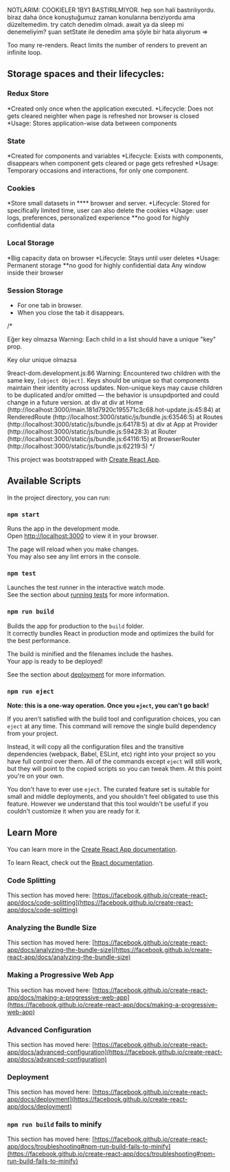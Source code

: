 NOTLARIM: COOKIELER 1BY1 BASTIRILMIYOR. hep son hali bastırılıyordu. biraz daha önce konuştuğumuz zaman konularına benziyordu ama düzeltemedim. try catch denedim olmadı. await ya da sleep mi denemeliyim? şuan setState ile denedim ama şöyle bir hata alıyorum =>

Too many re-renders. React limits the number of renders to prevent an infinite loop.


## Storage spaces and their lifecycles:

### Redux Store
  *Created only once when the application executed.
  *Lifecycle: Does not gets cleared neighter when page is refreshed nor browser is closed
  *Usage: Stores application-wise data between components
### State
  *Created for components and variables 
  *Lifecycle: Exists with components, disappears when component gets cleared or page gets refreshed
  *Usage: Temporary occasions and interactions, for only one component.

  
### Cookies
  *Store small datasets in **** browser and server. 
  *Lifecycle: Stored for specifically limited time, user can also delete the cookies
  *Usage: user logs, preferences, personalized experience
  **no good for highly confidential data
### Local Storage
  *Big capacity data on browser
  *Lifecycle: Stays until user deletes
  *Usage: Permanent storage
  **no good for highly confidential data
Any window inside their browser

### Session Storage
  * For one tab in browser.
  * When you close the tab it disappears.

  
/* 

Eğer key olmazsa Warning: Each child in a list should have a unique "key" prop.

Key olur unique olmazsa

9react-dom.development.js:86 Warning: Encountered two children with the same key, `[object Object]`. Keys should be unique so that components maintain their identity across updates. Non-unique keys may cause children to be duplicated and/or omitted — the behavior is unsupdported and could change in a future version.
    at div
    at div
    at Home (http://localhost:3000/main.181d7920c195571c3c68.hot-update.js:45:84)
    at RenderedRoute (http://localhost:3000/static/js/bundle.js:63546:5)
    at Routes (http://localhost:3000/static/js/bundle.js:64178:5)
    at div
    at App
    at Provider (http://localhost:3000/static/js/bundle.js:59428:3)
    at Router (http://localhost:3000/static/js/bundle.js:64116:15)
    at BrowserRouter (http://localhost:3000/static/js/bundle.js:62219:5) */

This project was bootstrapped with [Create React App](https://github.com/facebook/create-react-app).





## Available Scripts

In the project directory, you can run:

### `npm start`

Runs the app in the development mode.\
Open [http://localhost:3000](http://localhost:3000) to view it in your browser.

The page will reload when you make changes.\
You may also see any lint errors in the console.

### `npm test`

Launches the test runner in the interactive watch mode.\
See the section about [running tests](https://facebook.github.io/create-react-app/docs/running-tests) for more information.

### `npm run build`

Builds the app for production to the `build` folder.\
It correctly bundles React in production mode and optimizes the build for the best performance.

The build is minified and the filenames include the hashes.\
Your app is ready to be deployed!

See the section about [deployment](https://facebook.github.io/create-react-app/docs/deployment) for more information.

### `npm run eject`

**Note: this is a one-way operation. Once you `eject`, you can't go back!**

If you aren't satisfied with the build tool and configuration choices, you can `eject` at any time. This command will remove the single build dependency from your project.

Instead, it will copy all the configuration files and the transitive dependencies (webpack, Babel, ESLint, etc) right into your project so you have full control over them. All of the commands except `eject` will still work, but they will point to the copied scripts so you can tweak them. At this point you're on your own.

You don't have to ever use `eject`. The curated feature set is suitable for small and middle deployments, and you shouldn't feel obligated to use this feature. However we understand that this tool wouldn't be useful if you couldn't customize it when you are ready for it.

## Learn More

You can learn more in the [Create React App documentation](https://facebook.github.io/create-react-app/docs/getting-started).

To learn React, check out the [React documentation](https://reactjs.org/).

### Code Splitting

This section has moved here: [https://facebook.github.io/create-react-app/docs/code-splitting](https://facebook.github.io/create-react-app/docs/code-splitting)

### Analyzing the Bundle Size

This section has moved here: [https://facebook.github.io/create-react-app/docs/analyzing-the-bundle-size](https://facebook.github.io/create-react-app/docs/analyzing-the-bundle-size)

### Making a Progressive Web App

This section has moved here: [https://facebook.github.io/create-react-app/docs/making-a-progressive-web-app](https://facebook.github.io/create-react-app/docs/making-a-progressive-web-app)

### Advanced Configuration

This section has moved here: [https://facebook.github.io/create-react-app/docs/advanced-configuration](https://facebook.github.io/create-react-app/docs/advanced-configuration)

### Deployment

This section has moved here: [https://facebook.github.io/create-react-app/docs/deployment](https://facebook.github.io/create-react-app/docs/deployment)

### `npm run build` fails to minify

This section has moved here: [https://facebook.github.io/create-react-app/docs/troubleshooting#npm-run-build-fails-to-minify](https://facebook.github.io/create-react-app/docs/troubleshooting#npm-run-build-fails-to-minify)
